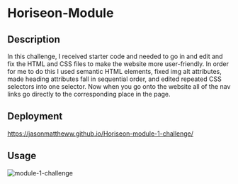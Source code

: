 # Horiseon-Module

## Description

In this challenge, I received starter code and needed to go in and edit and fix the HTML and CSS files to make the website more user-friendly. In order for me to do this I used semantic HTML elements, fixed img alt attributes, made heading attributes fall in sequential order, and edited repeated CSS selectors into one selector. Now when you go onto the website all of the nav links go directly to the corresponding place in the page.

## Deployment

https://jasonmattheww.github.io/Horiseon-module-1-challenge/

## Usage

![module-1-challenge](https://jasonmattheww.github.io/Horiseon-module/)

